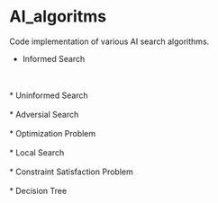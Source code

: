 # AI_algoritms

Code implementation of various AI search algorithms. 


* Informed Search 
<br>
<br>
* Uninformed Search
<br>
<br>
* Adversial Search
<br>
<br>
* Optimization Problem
<br>
<br>
* Local Search
<br>
<br>
* Constraint Satisfaction Problem
<br>
<br>
* Decision Tree
<br>
<br>
